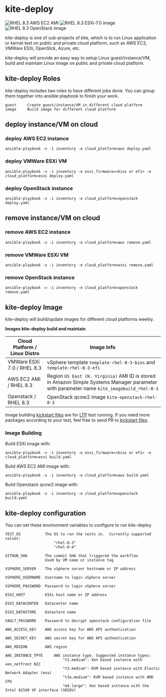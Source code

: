 # kite-deploy

![RHEL 8.3 AWS EC2 AMI](https://github.com/virt-s1/kite-deploy/workflows/RHEL%208.3%20AWS%20EC2%20AMI/badge.svg)
![RHEL 8.3 ESXi-7.0 image](https://github.com/virt-s1/kite-deploy/workflows/RHEL%208.3%20ESXi-7.0%20image/badge.svg)
![RHEL 8.3 OpenStack image](https://github.com/virt-s1/kite-deploy/workflows/RHEL%208.3%20OpenStack%20image/badge.svg)

kite-deploy is one of sub-projects of kite, which is to run Linux application or kernel test on public and private cloud platform, such as AWS EC2, VMWare ESXi, OpenStck, Azure, etc.

kite-deploy will provide an easy way to setup Linux guest/instance/VM, build and maintain Linux image on public and private cloud platform.

## kite-deploy Roles

kite-deploy includes two roles to have different jobs done. You can group them together into ansible playbook to finish your work.

    guest     Create guest/instance/VM in different cloud platform
    image     Build image for different cloud platform

## deploy instance/VM on cloud

### deploy AWS EC2 instance

    ansible-playbook -v -i inventory -e cloud_platform=aws deploy.yaml

### deploy VMWare ESXi VM

    ansible-playbook -v -i inventory -e esxi_firmware=<bios or efi> -e cloud_platform=esxi deploy.yaml

### deploy OpenStack instance

    ansible-playbook -v -i inventory -e cloud_platform=openstack deploy.yaml

## remove instance/VM on cloud

### remove AWS EC2 instance

    ansible-playbook -v -i inventory -e cloud_platform=aws remove.yaml

### remove VMWare ESXi VM

    ansible-playbook -v -i inventory -e cloud_platform=esxi remove.yaml

### remove OpenStack instance

    ansible-playbook -v -i inventory -e cloud_platform=openstack remove.yaml

## kite-deploy Image

kite-deploy will build/update images for different cloud platforms weekly.

**Images kite-deploy build and maintain**

| Cloud Platform / Linux Distro | Image Info |
| ---- | ---- |
| VMWare ESXi 7.0 / RHEL 8.3 | vSphere template `template-rhel-8-3-bios` and `template-rhel-8-3-efi` |
| AWS EC2 AMI / RHEL 8.3 | Region `US East (N. Virginia)` AMI ID is stored in Amazon Simple Systems Manager parameter with parameter name `kite_imagebuild_rhel-8-3` |
| Openstack / RHEL 8.3 | OpenStack qcow2 image ` kite-openstack-rhel-8-3 ` |

Image building [kickstart files](https://github.com/henrywang/lctp/tree/master/roles/image/templates) are for [LTP](https://github.com/linux-test-project/ltp) test running. If you need more packages according to your test, feel free to send PR to [kickstart files](https://github.com/henrywang/lctp/tree/master/roles/image/templates).

### Image Building

Build ESXi image with:

    ansible-playbook -v -i inventory -e esxi_firmware=<bios or efi> -e cloud_platform=esxi build.yaml

Build AWS EC2 AMI image with:

    ansible-playbook -v -i inventory -e cloud_platform=aws build.yaml

Build Openstack qcow2 image with:

    ansible-playbook -v -i inventory -e cloud_platform=openstack build.yaml

## kite-deploy configuration

You can set these environment variables to configure to run kite-deploy

    TEST_OS           The OS to run the tests in.  Currently supported values:
                          "rhel-8-3"
                          "rhel-8-4"

    GITHUB_SHA        The commit SHA that triggered the workflow
                      Used by VM name or instance tag

    VSPHERE_SERVER    The vSphere server hostname or IP address

    VSPHERE_USERNAME  Username to login vSphere server

    VSPHERE_PASSWORD  Password to login vSphere server

    ESXI_HOST         ESXi host name or IP address

    ESXI_DATACENTER   Datacenter name

    ESXI_DATASTORE    Datastore name

    VAULT_PASSWORD    Password to decrypt openstack configuration file

    AWS_ACCESS_KEY    AWS access key for AWS API authentication

    AWS_SECRET_KEY    AWS secret key for AWS API authentication

    AWS_REGION        AWS region

    AWS_INSTANCE_TPYE     AWS instance type. Suggested instance types:
                              "t2.medium": Xen based instance with xen_netfront NIC
                              "t3.medium": KVM based instance with Elastic Network Adapter (ena)
                              "t3a.medium": KVM based instance with AMD CPU
                              "m4.large": Xen based instance with the Intel 82599 VF interface (SRIOV)
